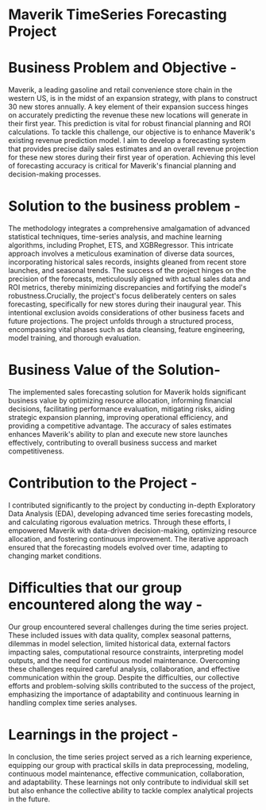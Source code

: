 # Maverik TimeSeries Forecasting Project
# Business Problem and Objective -

Maverik, a leading gasoline and retail convenience store chain in the western US, is in the midst of an expansion strategy, with plans to construct 30 new stores annually. A key element of their expansion success hinges on accurately predicting the revenue these new locations will generate in their first year. This prediction is vital for robust financial planning and ROI calculations. To tackle this challenge, our objective is to enhance Maverik's existing revenue prediction model. I aim to develop a forecasting system that provides precise daily sales estimates and an overall revenue projection for these new stores during their first year of operation. Achieving this level of forecasting accuracy is critical for Maverik's financial planning and decision-making processes.

# Solution to the business problem -

The methodology integrates a comprehensive amalgamation of advanced statistical techniques, time-series analysis, and machine learning algorithms, including Prophet, ETS, and XGBRegressor. This intricate approach involves a meticulous examination of diverse data sources, incorporating historical sales records, insights gleaned from recent store launches, and seasonal trends. The success of the project hinges on the precision of the forecasts, meticulously aligned with actual sales data and ROI metrics, thereby minimizing discrepancies and fortifying the model's robustness.Crucially, the project's focus deliberately centers on sales forecasting, specifically for new stores during their inaugural year. This intentional exclusion avoids considerations of other business facets and future projections. The project unfolds through a structured process, encompassing vital phases such as data cleansing, feature engineering, model training, and thorough evaluation. 

# Business Value of the Solution-

The implemented sales forecasting solution for Maverik holds significant business value by optimizing resource allocation, informing financial decisions, facilitating performance evaluation, mitigating risks, aiding strategic expansion planning, improving operational efficiency, and providing a competitive advantage. The accuracy of sales estimates enhances Maverik's ability to plan and execute new store launches effectively, contributing to overall business success and market competitiveness.

# Contribution to the Project -

I contributed significantly to the project by conducting in-depth Exploratory Data Analysis (EDA), developing advanced time series forecasting models, and calculating rigorous evaluation metrics. Through these efforts, I empowered Maverik with data-driven decision-making, optimizing resource allocation, and fostering continuous improvement. The iterative approach ensured that the forecasting models evolved over time, adapting to changing market conditions. 

# Difficulties that our group encountered along the way -

Our group encountered several challenges during the time series project. These included issues with data quality, complex seasonal patterns, dilemmas in model selection, limited historical data, external factors impacting sales, computational resource constraints, interpreting model outputs, and the need for continuous model maintenance. Overcoming these challenges required careful analysis, collaboration, and effective communication within the group. Despite the difficulties, our collective efforts and problem-solving skills contributed to the success of the project, emphasizing the importance of adaptability and continuous learning in handling complex time series analyses.

# Learnings in the project -

In conclusion, the time series project served as a rich learning experience, equipping our group with practical skills in data preprocessing, modeling,   continuous model maintenance, effective communication, collaboration, and adaptability. These learnings not only contribute to individual skill set but also enhance the collective ability to tackle complex analytical projects in the future.

